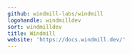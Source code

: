 ```yaml
---
github: windmill-labs/windmill
logohandle: windmilldev
sort: windmilldev
title: Windmill
website: 'https://docs.windmill.dev/'
---
```

